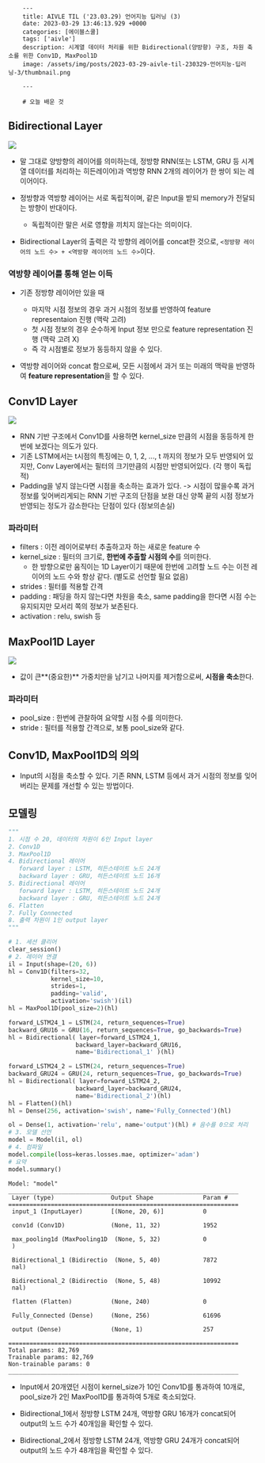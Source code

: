 

        ---
        title: AIVLE TIL ('23.03.29) 언어지능 딥러닝 (3)
        date: 2023-03-29 13:46:13.929 +0000
        categories: [에이블스쿨]
        tags: ['aivle']
        description: 시계열 데이터 처리를 위한 Bidirectional(양방향) 구조, 차원 축소를 위한 Conv1D, MaxPool1D
        image: /assets/img/posts/2023-03-29-aivle-til-230329-언어지능-딥러닝-3/thumbnail.png
        
        ---

        # 오늘 배운 것

## Bidirectional Layer

![](/assets/img/posts/2023-03-29-aivle-til-230329-언어지능-딥러닝-3/img0.png)


- 말 그대로 양방향의 레이어를 의미하는데, 정방향 RNN(또는 LSTM, GRU 등 시계열 데이터를 처리하는 히든레이어)과 역방향 RNN 2개의 레이어가 한 쌍이 되는 레이어이다.


- 정방향과 역방향 레이어는 서로 독립적이며, 같은 Input을 받되 memory가 전달되는 방향이 반대이다.
    - 독립적이란 말은 서로 영향을 끼치지 않는다는 의미이다.
- Bidirectional Layer의 출력은 각 방향의 레이어를 concat한 것으로, `<정방향 레이어의 노드 수> + <역방향 레이어의 노드 수>`이다.

### 역방향 레이어를 통해 얻는 이득

- 기존 정방향 레이어만 있을 때
    - 마지막 시점 정보의 경우 과거 시점의 정보를 반영하여 feature representaion 진행 (맥락 고려)
    - 첫 시점 정보의 경우 순수하게 Input 정보 만으로 feature representation 진행 (맥락 고려 X)
    - 즉 각 시점별로 정보가 동등하지 않을 수 있다.

- 역방향 레이어와 concat 함으로써, 모든 시점에서 과거 또는 미래의 맥락을 반영하여 **feature representation**을 할 수 있다.

## Conv1D Layer

![](/assets/img/posts/2023-03-29-aivle-til-230329-언어지능-딥러닝-3/img1.png)


- RNN 기반 구조에서 Conv1D를 사용하면 kernel_size 만큼의 시점을 동등하게 한번에 보겠다는 의도가 있다.
- 기존 LSTM에서는 t시점의 특징에는 0, 1, 2, ..., t 까지의 정보가 모두 반영되어 있지만, Conv Layer에서는 필터의 크기만큼의 시점만 반영되어있다. (각 행이 독립적)
- Padding을 넣지 않는다면 시점을 축소하는 효과가 있다. -> 시점이 많을수록 과거 정보를 잊어버리게되는 RNN 기반 구조의 단점을 보완
대신 양쪽 끝의 시점 정보가 반영되는 정도가 감소한다는 단점이 있다 (정보의손실)


### 파라미터

- filters : 이전 레이어로부터 추출하고자 하는 새로운 feature 수
- kernel_size : 필터의 크기로, **한번에 추출할 시점의 수**를 의미한다.
    - 한 방향으로만 움직이는 1D Layer이기 때문에 한번에 고려할 노드 수는 이전 레이어의 노드 수와 항상 같다. (별도로 선언할 필요 없음)
- strides : 필터를 적용할 간격
- padding : 패딩을 하지 않는다면 차원을 축소, same padding을 한다면 시점 수는 유지되지만 모서리 쪽의 정보가 보존된다.
- activation : relu, swish 등

## MaxPool1D Layer

![](/assets/img/posts/2023-03-29-aivle-til-230329-언어지능-딥러닝-3/img2.png)

- 값이 큰**(중요한)** 가중치만을 남기고 나머지를 제거함으로써, **시점을 축소**한다.

### 파라미터

- pool_size : 한번에 관찰하여 요약할 시점 수를 의미한다.
- stride : 필터를 적용할 간격으로, 보통 pool_size와 같다.

## Conv1D, MaxPool1D의 의의

- Input의 시점을 축소할 수 있다. 기존 RNN, LSTM 등에서 과거 시점의 정보를 잊어버리는 문제를 개선할 수 있는 방법이다.

## 모델링

```python
"""
1. 시점 수 20, 데이터의 차원이 6인 Input layer
2. Conv1D
3. MaxPool1D
4. Bidirectional 레이어
   forward layer : LSTM, 히든스테이트 노드 24개
   backward layer : GRU, 히든스테이트 노드 16개
5. Bidirectional 레이어
   forward layer : LSTM, 히든스테이트 노드 24개
   backward layer : GRU, 히든스테이트 노드 24개
6. Flatten
7. Fully Connected
8. 출력 차원이 1인 output layer
"""

# 1. 세션 클리어
clear_session()
# 2. 레이어 연결
il = Input(shape=(20, 6))
hl = Conv1D(filters=32, 
            kernel_size=10, 
            strides=1, 
            padding='valid', 
            activation='swish')(il)
hl = MaxPool1D(pool_size=2)(hl)

forward_LSTM24_1 = LSTM(24, return_sequences=True)
backward_GRU16 = GRU(16, return_sequences=True, go_backwards=True)
hl = Bidirectional( layer=forward_LSTM24_1, 
                   backward_layer=backward_GRU16, 
                   name='Bidirectional_1' )(hl)

forward_LSTM24_2 = LSTM(24, return_sequences=True)
backward_GRU24 = GRU(24, return_sequences=True, go_backwards=True)
hl = Bidirectional( layer=forward_LSTM24_2, 
                   backward_layer=backward_GRU24,
                   name='Bidirectional_2')(hl)
hl = Flatten()(hl)
hl = Dense(256, activation='swish', name='Fully_Connected')(hl)

ol = Dense(1, activation='relu', name='output')(hl) # 음수를 0으로 처리
# 3. 모델 선언
model = Model(il, ol)
# 4. 컴파일
model.compile(loss=keras.losses.mae, optimizer='adam')
# 요약
model.summary()
```

```
Model: "model"
_________________________________________________________________
 Layer (type)                Output Shape              Param #   
=================================================================
 input_1 (InputLayer)        [(None, 20, 6)]           0         
                                                                 
 conv1d (Conv1D)             (None, 11, 32)            1952      
                                                                 
 max_pooling1d (MaxPooling1D  (None, 5, 32)            0         
 )                                                               
                                                                 
 Bidirectional_1 (Bidirectio  (None, 5, 40)            7872      
 nal)                                                            
                                                                 
 Bidirectional_2 (Bidirectio  (None, 5, 48)            10992     
 nal)                                                            
                                                                 
 flatten (Flatten)           (None, 240)               0         
                                                                 
 Fully_Connected (Dense)     (None, 256)               61696     
                                                                 
 output (Dense)              (None, 1)                 257       
                                                                 
=================================================================
Total params: 82,769
Trainable params: 82,769
Non-trainable params: 0
_________________________________________________________________
```

- Input에서 20개였던 시점이 kernel_size가 10인 Conv1D를 통과하여 10개로, pool_size가 2인 MaxPool1D를 통과하여 5개로 축소되었다.

- Bidirectional_1에서 정방향 LSTM 24개, 역방향 GRU 16개가 concat되어 output의 노드 수가 40개임을 확인할 수 있다.

- Bidirectional_2에서 정방향 LSTM 24개, 역방향 GRU 24개가 concat되어 output의 노드 수가 48개임을 확인할 수 있다.

        